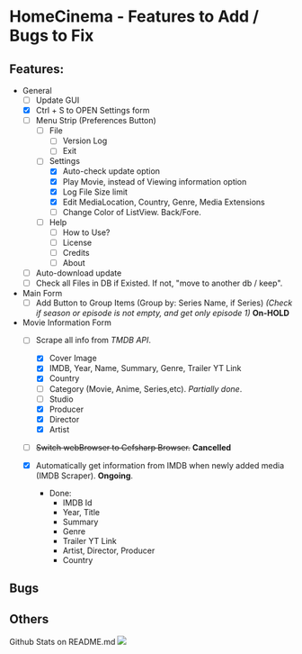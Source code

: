 # HomeCinema - Features to Add / Bugs to Fix

## Features:
- General
  - [ ] Update GUI
  - [x] Ctrl + S to OPEN Settings form
  - [ ] Menu Strip (Preferences Button)
    - [ ] File
	  - [ ] Version Log
	  - [ ] Exit
	- [ ] Settings
	  - [x] Auto-check update option
	  - [x] Play Movie, instead of Viewing information option
	  - [x] Log File Size limit
	  - [x] Edit MediaLocation, Country, Genre, Media Extensions
	  - [ ] Change Color of ListView. Back/Fore.
	- [ ] Help
	  - [ ] How to Use?
	  - [ ] License
	  - [ ] Credits
	  - [ ] About
  - [ ] Auto-download update
  - [ ] Check all Files in DB if Existed. If not, "move to another db / keep".

- Main Form
  - [ ] Add Button to Group Items (Group by: Series Name, if Series) *(Check if season or episode is not empty, and get only episode 1)* **On-HOLD**
  
- Movie Information Form
  - [ ] Scrape all info from *TMDB API*.
    - [x] Cover Image
    - [x] IMDB, Year, Name, Summary, Genre, Trailer YT Link
	- [x] Country
	- [ ] Category (Movie, Anime, Series,etc). *Partially done*.
	- [ ] Studio
	- [x] Producer
	- [x] Director
	- [x] Artist
	
  - [ ] ~~Switch webBrowser to Cefsharp Browser.~~ **Cancelled**
  
  - [x] Automatically get information from IMDB when newly added media (IMDB Scraper). **Ongoing**.
    - Done:
	  - IMDB Id
	  - Year, Title
	  - Summary
	  - Genre
	  - Trailer YT Link
	  - Artist, Director, Producer
	  - Country

## Bugs

## Others

Github Stats on README.md
<img src="https://github-readme-stats.vercel.app/api?username=JerloPH&&show_icons=true">
